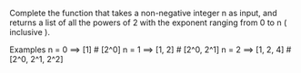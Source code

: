 Complete the function that takes a non-negative integer n as input, and returns a list of all the powers of 2 with the exponent ranging from 0 to n ( inclusive ).

Examples
n = 0 ==> [1] # [2^0]
n = 1 ==> [1, 2] # [2^0, 2^1]
n = 2 ==> [1, 2, 4] # [2^0, 2^1, 2^2]
